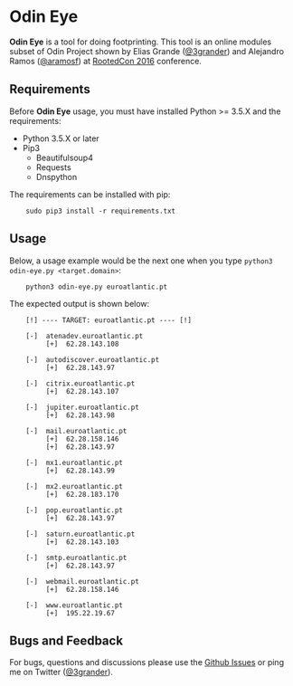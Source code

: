 # Odin Eye
**Odin Eye** is a tool for doing footprinting. This tool is an online modules subset of Odin Project shown by Elias Grande ([@3grander](https://twitter.com/3grander)) and Alejandro Ramos ([@aramosf](https://twitter.com/aramosf)) at [RootedCon 2016](https://www.rootedcon.com/archive/rooted2016) conference.

## Requirements
Before **Odin Eye** usage, you must have installed Python >= 3.5.X and the requirements:

* Python 3.5.X or later
* Pip3
  * Beautifulsoup4
  * Requests
  * Dnspython

The requirements can be installed with pip:
```
    sudo pip3 install -r requirements.txt
```

## Usage

Below, a usage example would be the next one when you type `python3 odin-eye.py <target.domain>`:
```
    python3 odin-eye.py euroatlantic.pt
```

The expected output is shown below:
```
    [!] ---- TARGET: euroatlantic.pt ---- [!] 
    
    [-]  atenadev.euroatlantic.pt
         [+]  62.28.143.108
    
    [-]  autodiscover.euroatlantic.pt
         [+]  62.28.143.97
    
    [-]  citrix.euroatlantic.pt
         [+]  62.28.143.107
    
    [-]  jupiter.euroatlantic.pt
         [+]  62.28.143.98
    
    [-]  mail.euroatlantic.pt
         [+]  62.28.158.146
         [+]  62.28.143.97
    
    [-]  mx1.euroatlantic.pt
         [+]  62.28.143.99
    
    [-]  mx2.euroatlantic.pt
         [+]  62.28.183.170
    
    [-]  pop.euroatlantic.pt
         [+]  62.28.143.97
    
    [-]  saturn.euroatlantic.pt
         [+]  62.28.143.103
    
    [-]  smtp.euroatlantic.pt
         [+]  62.28.143.97
    
    [-]  webmail.euroatlantic.pt
         [+]  62.28.158.146
    
    [-]  www.euroatlantic.pt
         [+]  195.22.19.67
```

## Bugs and Feedback
For bugs, questions and discussions please use the [Github Issues](https://github.com/eliasgranderubio/odin_eye/issues) or ping me on Twitter ([@3grander](https://twitter.com/3grander)).